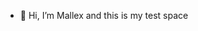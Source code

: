 - 👋 Hi, I’m Mallex and this is my test space

<!---
mallex2000/mallex2000 is a ✨ special ✨ repository because its `README.md` (this file) appears on your GitHub profile.
You can click the Preview link to take a look at your changes.
--->
